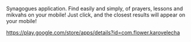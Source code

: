 Synagogues application.
Find easily and simply, of prayers, lessons and mikvahs on your mobile! Just click, and the closest results will appear on your mobile!

https://play.google.com/store/apps/details?id=com.flower.karovelecha
